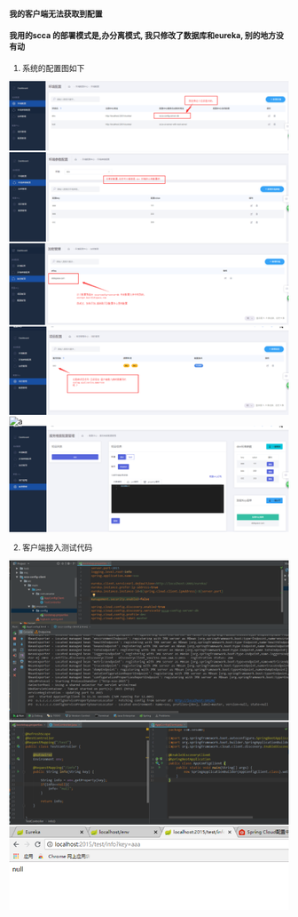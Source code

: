 #### 我的客户端无法获取到配置
#### 我用的scca 的部署模式是,办分离模式, 我只修改了数据库和eureka, 别的地方没有动
1. 系统的配置图如下

![a](img/1.png)
![a](img/2.png)
![a](img/3.png)
![a](img/4.png)
![a](img/5.png)
![a](img/6.png)

2. 客户端接入测试代码

![a](img/7.png)
![a](img/8.png)
![a](img/9.png)